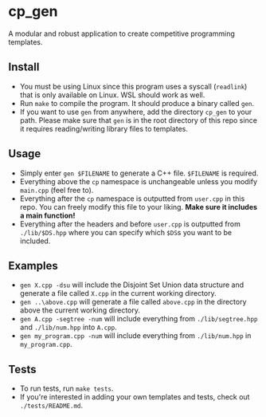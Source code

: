 # cp\_gen

A modular and robust application to create competitive programming templates.

## Install
* You must be using Linux since this program uses a syscall (`readlink`) that is only available on Linux. WSL should work as well.
* Run `make` to compile the program. It should produce a binary called `gen`. 
* If you want to use `gen` from anywhere, add the directory `cp_gen` to your path. Please make sure that `gen` is in the root directory of this repo since it requires reading/writing library files to templates.

## Usage
* Simply enter `gen $FILENAME` to generate a C++ file. `$FILENAME` is required.
* Everything above the `cp` namespace is unchangeable unless you modify `main.cpp` (feel free to).
* Everything after the `cp` namespace is outputted from `user.cpp` in this repo. You can freely modify this file to your liking. <b>Make sure it includes a main function!</b>
* Everything after the headers and before `user.cpp` is outputted from `./lib/$DS.hpp` where you can specify which `$DS`s you want to be included.

## Examples
* `gen X.cpp -dsu` will include the Disjoint Set Union data structure and generate a file called `X.cpp` in the current working directory.
* `gen ..\above.cpp` will generate a file called `above.cpp` in the directory above the current working directory.
* `gen A.cpp -segtree -num` will include everything from `./lib/segtree.hpp` and `./lib/num.hpp` into `A.cpp`.
* `gen my_program.cpp -num` will include everything from `./lib/num.hpp` in `my_program.cpp`.

## Tests 
* To run tests, run `make tests`.
* If you're interested in adding your own templates and tests, check out `./tests/README.md`.
